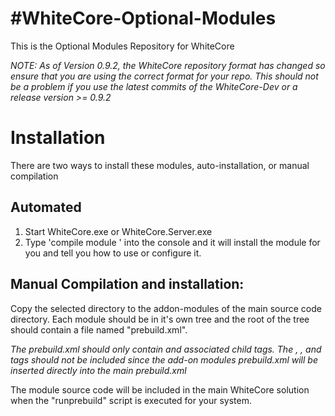 #WhiteCore-Optional-Modules
==========================

This is the Optional Modules Repository for WhiteCore

*NOTE:  As of Version 0.9.2, the WhiteCore repository format has changed so ensure that you are using the correct format for your repo.
This should not be a problem if you use the latest commits of the WhiteCore-Dev or a release version >= 0.9.2*

# Installation

There are two ways to install these modules, auto-installation, or manual compilation

## Automated
1. Start WhiteCore.exe or WhiteCore.Server.exe
2. Type 'compile module <path to the build.am of the module that you want>' into the console and it will install the module for you and tell you how to use or configure it.

## Manual Compilation and installation:
Copy the selected directory to the addon-modules of the main source code directory.
Each module should be in it's own tree and the root of the tree should contain a file named "prebuild.xml".

*The prebuild.xml should only contain <Project> and associated child tags. 
The <xml>, <Prebuild>, <Solution> and <Configuration> tags should not be included since the add-on modules prebuild.xml will be inserted directly into the main prebuild.xml*

The module source code will be included in the main WhiteCore solution when the "runprebuild" script is executed for your system.


